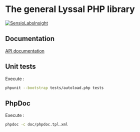 # The general Lyssal PHP library

[![SensioLabsInsight](https://insight.sensiolabs.com/projects/4e86aafd-eadd-4fc7-8433-da8f3605db49/small.png)](https://insight.sensiolabs.com/projects/4e86aafd-eadd-4fc7-8433-da8f3605db49)

## Documentation

[API documentation](doc/api/index.html)


## Unit tests

Execute :

```sh
phpunit --bootstrap tests/autoload.php tests
```


## PhpDoc

Execute :

```sh
phpdoc -c doc/phpdoc.tpl.xml
```
